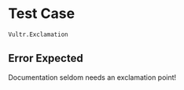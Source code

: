 # Test Case

    Vultr.Exclamation

## Error Expected

Documentation seldom needs an exclamation point!
